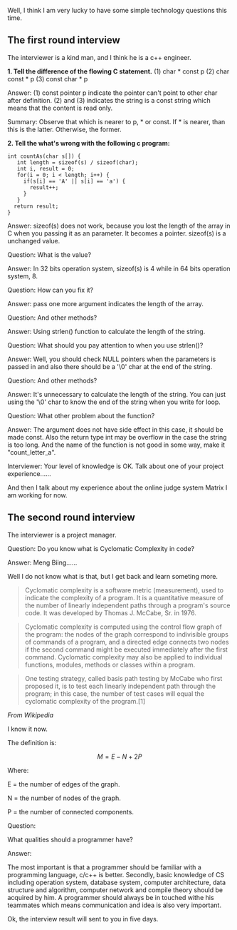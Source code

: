 

Well, I think I am very lucky to have some simple technology questions this time.

## The first round interview

The interviewer is a kind man, and I think he is a c++ engineer.

**1. Tell the difference of the flowing C statement.**
(1) char * const p
(2) char const * p
(3) const char * p

Answer:
(1) const pointer p indicate the pointer can't point to other char after definition.
(2) and (3) indicates the string is a const string which means that the content is read only.

Summary: Observe that which is nearer to p, * or const. If * is nearer, than this is the latter. Otherwise, the former.

**2. Tell the what's wrong with the following c program:**

    int countAs(char s[]) {
       int length = sizeof(s) / sizeof(char);
       int i, result = 0;
       for(i = 0; i < length; i++) {
         if(s[i] == 'A' || s[i] == 'a') {
           result++;
         }
       }
      return result;
    }

Answer: sizeof(s) does not work, because you lost the length of the array in C when you passing it as an parameter. It becomes a pointer. sizeof(s) is a unchanged value.

Question: What is the value?

Answer: In 32 bits operation system, sizeof(s) is 4 while in 64 bits operation system, 8.

Question: How can you fix it?

Answer: pass one more argument indicates the length of the array.

Question: And other methods?

Answer: Using strlen() function to calculate the length of the string.

Question: What should you pay attention to when you use strlen()?

Answer: Well, you should check NULL pointers when the parameters is passed in and also there should be a '\0' char at the end of the string.

Question: And other methods?

Answer: It's unnecessary to calculate the length of the string. You can just using the '\0' char to know the end of the string when you write for loop.

Question: What other problem about the function?

Answer: The argument does not have side effect in this case, it should be made const. Also the return type int may be overflow in the case the string is too long. And the name of the function is not good in some way, make it "count_letter_a".

Interviewer: Your level of knowledge is OK. Talk about one of your project experience......

And then I talk about my experience about the online judge system Matrix I am working for now.

## The second round interview

The interviewer is a project manager.

Question: Do you know what is Cyclomatic Complexity in code?

Answer: Meng Biing......

Well I do not know what is that, but I get back and learn someting more.

> Cyclomatic complexity is a software metric (measurement), used to indicate the complexity of a program. It is a quantitative measure of the number of linearly independent paths through a program's source code. It was developed by Thomas J. McCabe, Sr. in 1976.

> Cyclomatic complexity is computed using the control flow graph of the program: the nodes of the graph correspond to indivisible groups of commands of a program, and a directed edge connects two nodes if the second command might be executed immediately after the first command. Cyclomatic complexity may also be applied to individual functions, modules, methods or classes within a program.

> One testing strategy, called basis path testing by McCabe who first proposed it, is to test each linearly independent path through the program; in this case, the number of test cases will equal the cyclomatic complexity of the program.[1]

*From Wikipedia*

I know it now.

The definition is:

$$
M = E − N + 2P
$$

Where:

E = the number of edges of the graph.

N = the number of nodes of the graph.

P = the number of connected components.


Question:

What qualities should a programmer have?

Answer:

The most important is that a programmer should be familiar with a programming language, c/c++ is better. Secondly, basic knowledge of CS including operation system, database system, computer architecture, data structure and algorithm, computer network and compile theory should be acquired by him. A programmer should always be in touched withe his teammates which means communication and idea is also very important.

Ok, the interview result will sent to you in five days.  
